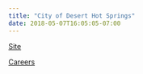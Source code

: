 ```yaml
---
title: "City of Desert Hot Springs"
date: 2018-05-07T16:05:05-07:00
---
```


[Site]

[Careers]

[Site]: https://www.cityofdhs.org/
[Careers]: https://www.governmentjobs.com/careers/cityofdhs
